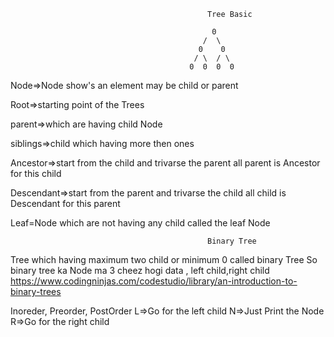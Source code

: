                                                 Tree Basic

                                                 0
                                               /  \
                                              0    0
                                             / \  / \
                                            0  0  0  0
Node=>Node show's an element may be child or parent

Root=>starting point of the Trees

parent=>which are having child Node

siblings=>child which having more then ones

Ancestor=>start from the child and trivarse the parent all parent is Ancestor for this child

Descendant=>start from the parent and trivarse the child all child is Descendant for this parent

Leaf=Node which are not having any child called the leaf Node

                                                Binary Tree

   Tree which having maximum two child or minimum 0 called binary Tree
   So binary tree ka Node ma 3 cheez hogi data , left child,right child
   https://www.codingninjas.com/codestudio/library/an-introduction-to-binary-trees




<!--                                                       Traversal and it's Type                                   -->

  Inoreder<LNR>,                                           Preorder<NLR>,                                   PostOrder<LRN>
  L=>Go for the left child
  N=>Just Print the Node
  R=>Go for the right child



